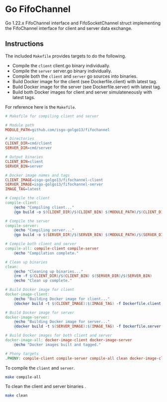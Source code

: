 # Go FifoChannel
Go 1.22.x FifoChannel interface and FifoSocketChannel struct implementing the FifoChannel interface for client and server data exchange.


## Instructions
The included `Makefile` provides targets to do the following.

- Compile the `client` client.go binary individually.
- Compile the `server` server.go binary individually.
- Compile both the `client` and `server` go sources into binaries.
- Build Docker image for the client (see Dockerfile.client) with latest tag.
- Build Docker image for the server (see Dockerfile.server) with latest tag.
- Build both Docker images for client and server simulateneously with latest tags.

For reference here is the `Makefile`.

```Makefile
# Makefile for compiling client and server

# Module path
MODULE_PATH=github.com/isgo-golgo13/fifochannel

# Directories
CLIENT_DIR=cmd/client
SERVER_DIR=cmd/server

# Output binaries
CLIENT_BIN=client
SERVER_BIN=server

# Docker image names and tags
CLIENT_IMAGE=isgo-golgo13/fifochannel-client
SERVER_IMAGE=isgo-golgo13/fifochannel-server
IMAGE_TAG=latest

# Compile the client
compile-client:
	@echo "Compiling client..."
	@go build -o $(CLIENT_DIR)/$(CLIENT_BIN) $(MODULE_PATH)/$(CLIENT_DIR)

# Compile the server
compile-server:
	@echo "Compiling server..."
	@go build -o $(SERVER_DIR)/$(SERVER_BIN) $(MODULE_PATH)/$(SERVER_DIR)

# Compile both client and server
compile-all: compile-client compile-server
	@echo "Compilation complete."

# Clean up binaries
clean:
	@echo "Cleaning up binaries..."
	@rm -f $(CLIENT_DIR)/$(CLIENT_BIN) $(SERVER_DIR)/$(SERVER_BIN)
	@echo "Clean up complete."

# Build Docker image for client
docker-image-client:
	@echo "Building Docker image for client..."
	@docker build -t $(CLIENT_IMAGE):$(IMAGE_TAG) -f Dockerfile.client .

# Build Docker image for server
docker-image-server:
	@echo "Building Docker image for server..."
	@docker build -t $(SERVER_IMAGE):$(IMAGE_TAG) -f Dockerfile.server .

# Build Docker images for both client and server
docker-image-all: docker-image-client docker-image-server
	@echo "Docker images built and tagged."

# Phony targets
.PHONY: compile-client compile-server compile-all clean docker-image-client docker-image-server docker-image-all
```



To compile the `client` and `server`.

```sh
make compile-all
```

To clean the client and server binaries .

```sh
make clean
```
